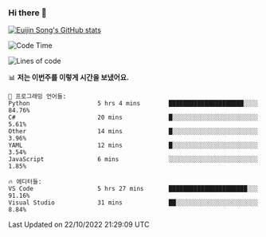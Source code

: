 ### Hi there 👋

[![Euijin Song's GitHub stats](https://github-readme-stats.vercel.app/api?username=lstar2397&count_private=true&show_icons=true&theme=tokyonight&locale=kr)](https://github.com/anuraghazra/github-readme-stats)

<!--START_SECTION:waka-->
![Code Time](http://img.shields.io/badge/Code%20Time-99%20hrs%2048%20mins-blue)

![Lines of code](https://img.shields.io/badge/%EC%A0%80%EB%8A%94%20%EC%97%AC%ED%83%9C%EA%B9%8C%EC%A7%80%20-114%20Thousand%20%EC%A4%84%EC%9D%98%20%EC%BD%94%EB%93%9C%EB%A5%BC%20%EC%9E%91%EC%84%B1%ED%96%88%EC%96%B4%EC%9A%94.-blue)

📊 **저는 이번주를 이렇게 시간을 보냈어요.** 

```text
💬 프로그래밍 언어들: 
Python                   5 hrs 4 mins        █████████████████████░░░░   84.76% 
C#                       20 mins             █░░░░░░░░░░░░░░░░░░░░░░░░   5.61% 
Other                    14 mins             █░░░░░░░░░░░░░░░░░░░░░░░░   3.96% 
YAML                     12 mins             █░░░░░░░░░░░░░░░░░░░░░░░░   3.54% 
JavaScript               6 mins              ░░░░░░░░░░░░░░░░░░░░░░░░░   1.85%

🔥 에디터들: 
VS Code                  5 hrs 27 mins       ██████████████████████░░░   91.16% 
Visual Studio            31 mins             ██░░░░░░░░░░░░░░░░░░░░░░░   8.84%

```


 Last Updated on 22/10/2022 21:29:09 UTC
<!--END_SECTION:waka-->

<!--
**lstar2397/lstar2397** is a ✨ _special_ ✨ repository because its `README.md` (this file) appears on your GitHub profile.

Here are some ideas to get you started:

- 🔭 I’m currently working on ...
- 🌱 I’m currently learning ...
- 👯 I’m looking to collaborate on ...
- 🤔 I’m looking for help with ...
- 💬 Ask me about ...
- 📫 How to reach me: ...
- 😄 Pronouns: ...
- ⚡ Fun fact: ...
-->
